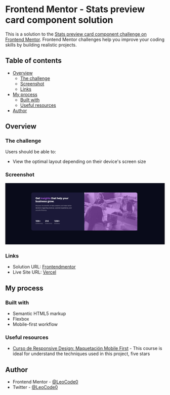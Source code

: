 # Frontend Mentor - Stats preview card component solution

This is a solution to the [Stats preview card component challenge on Frontend Mentor](https://www.frontendmentor.io/challenges/stats-preview-card-component-8JqbgoU62). Frontend Mentor challenges help you improve your coding skills by building realistic projects.

## Table of contents

- [Overview](#overview)
  - [The challenge](#the-challenge)
  - [Screenshot](#screenshot)
  - [Links](#links)
- [My process](#my-process)
  - [Built with](#built-with)
  - [Useful resources](#useful-resources)
- [Author](#author)

## Overview

### The challenge

Users should be able to:

- View the optimal layout depending on their device's screen size

### Screenshot

![](./src/images/screenshot.png)

### Links

- Solution URL: [Frontendmentor](https://www.frontendmentor.io/solutions/mobilefirst-stat-card-AnTgUqm_D)
- Live Site URL: [Vercel](https://stat-card-frontendmentor.vercel.app/)

## My process

### Built with

- Semantic HTML5 markup
- Flexbox
- Mobile-first workflow

### Useful resources

- [Curso de Responsive Design: Maquetación Mobile First](https://platzi.com/clases/mobile-first/) - This course is ideal for understand the techniques used in this project, five stars

## Author

- Frontend Mentor - [@LeoCode0](https://www.frontendmentor.io/profile/LeoCode0)
- Twitter - [@LeoCode0](https://www.twitter.com/LeoCode0)
